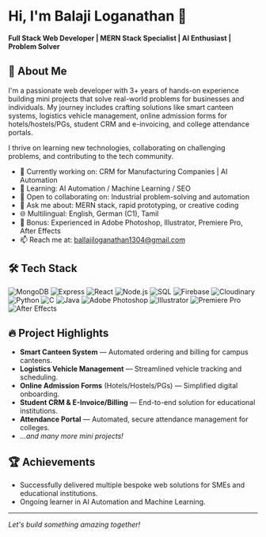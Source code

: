 # Hi, I'm Balaji Loganathan 👋

**Full Stack Web Developer | MERN Stack Specialist | AI Enthusiast | Problem Solver**

## 🚀 About Me

I'm a passionate web developer with 3+ years of hands-on experience building mini projects that solve real-world problems for businesses and individuals. My journey includes crafting solutions like smart canteen systems, logistics vehicle management, online admission forms for hotels/hostels/PGs, student CRM and e-invoicing, and college attendance portals.

I thrive on learning new technologies, collaborating on challenging problems, and contributing to the tech community.

- 🔭 Currently working on: CRM for Manufacturing Companies | AI Automation
- 🌱 Learning: AI Automation / Machine Learning / SEO
- 👯 Open to collaborating on: Industrial problem-solving and automation
- 💬 Ask me about: MERN stack, rapid prototyping, or creative coding
- 🌐 Multilingual: English, German (C1), Tamil
- 🎨 Bonus: Experienced in Adobe Photoshop, Illustrator, Premiere Pro, After Effects
- 📫 Reach me at: ballajiloganathan1304@gmail.com

## 🛠️ Tech Stack

![MongoDB](https://img.shields.io/badge/MongoDB-4EA94B?style=flat&logo=mongodb&logoColor=white)
![Express](https://img.shields.io/badge/Express-000000?style=flat&logo=express&logoColor=white)
![React](https://img.shields.io/badge/React-20232A?style=flat&logo=react&logoColor=61DAFB)
![Node.js](https://img.shields.io/badge/Node.js-339933?style=flat&logo=node.js&logoColor=white)
![SQL](https://img.shields.io/badge/SQL-003B57?style=flat&logo=postgresql&logoColor=white)
![Firebase](https://img.shields.io/badge/Firebase-FFCA28?style=flat&logo=firebase&logoColor=black)
![Cloudinary](https://img.shields.io/badge/Cloudinary-3448C5?style=flat&logo=cloudinary&logoColor=white)
![Python](https://img.shields.io/badge/Python-3776AB?style=flat&logo=python&logoColor=white)
![C](https://img.shields.io/badge/C-00599C?style=flat&logo=c&logoColor=white)
![Java](https://img.shields.io/badge/Java-ED8B00?style=flat&logo=java&logoColor=white)
![Adobe Photoshop](https://img.shields.io/badge/Photoshop-31A8FF?style=flat&logo=adobe-photoshop&logoColor=white)
![Illustrator](https://img.shields.io/badge/Illustrator-FF9A00?style=flat&logo=adobe-illustrator&logoColor=white)
![Premiere Pro](https://img.shields.io/badge/Premiere%20Pro-9999FF?style=flat&logo=adobe-premiere-pro&logoColor=white)
![After Effects](https://img.shields.io/badge/After%20Effects-9999FF?style=flat&logo=adobe-after-effects&logoColor=white)

## 🔥 Project Highlights

- **Smart Canteen System** — Automated ordering and billing for campus canteens.
- **Logistics Vehicle Management** — Streamlined vehicle tracking and scheduling.
- **Online Admission Forms** (Hotels/Hostels/PGs) — Simplified digital onboarding.
- **Student CRM & E-Invoice/Billing** — End-to-end solution for educational institutions.
- **Attendance Portal** — Automated, secure attendance management for colleges.
- _...and many more mini projects!_

## 🏆 Achievements

- Successfully delivered multiple bespoke web solutions for SMEs and educational institutions.
- Ongoing learner in AI Automation and Machine Learning.

---

*Let's build something amazing together!*
